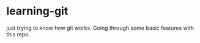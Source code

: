 # learning-git

just trying to know how git works.
Going through some basic features with this repo.
